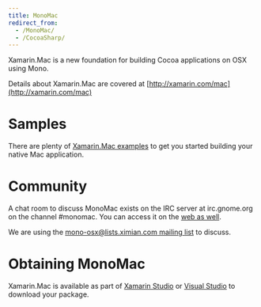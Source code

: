 ```yaml
---
title: MonoMac
redirect_from:
  - /MonoMac/
  - /CocoaSharp/
---
```


Xamarin.Mac is a new foundation for building Cocoa applications on OSX using Mono.

Details about Xamarin.Mac are covered at [http://xamarin.com/mac](http://xamarin.com/mac)


Samples
=======

There are plenty of [Xamarin.Mac examples](https://developer.xamarin.com/samples/mac/all/) to get you started building your native Mac application.

Community
=========

A chat room to discuss MonoMac exists on the IRC server at irc.gnome.org on the channel #monomac. You can access it on the [web as well](http://wbe02.mibbit.com/index.html?server=irc.gnome.org&channel=%23monomac).

We are using the [mono-osx@lists.ximian.com mailing list](http://lists.ximian.com/mailman/listinfo/mono-osx) to discuss.

Obtaining MonoMac
=================

Xamarin.Mac is available as part of [Xamarin Studio](https://www.xamarin.com/studio) or [Visual Studio](https://www.visualstudio.com/en-us/visual-studio-homepage-vs.aspx) to download your package. 

